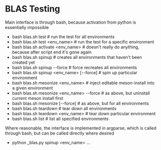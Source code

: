 BLAS Testing
============

Main interface is through bash, because activation from python is essentially impossible

- bash blas.sh test                                  # run the test for all environments
- bash blas.sh test <env_name>                       # run the test for a specific environment
- bash blas.sh activate <env_name>                   # doesn't really do anything, because after script end it's gone again
- bash blas.sh spinup                                # creates all environments that haven't been created yet
- bash blas.sh spinup --force                        # force recreates all environments
- bash blas.sh spinup <env_name> [--force]           # spin up particular environment
- bash blas.sh mesonize <env_name>                   # inject editable meson-install into a given environment
- bash blas.sh mesonize <env_name> --force           # as above, but uninstall current meson install first
- bash blas.sh mesonize [--force]                    # as above, but for all environments
- bash blas.sh teardown                              # tear down all environments
- bash blas.sh teardown <env_name>                   # tear down particular environment
- bash blas.sh list                                  # list all specified environments

Where reasonable, the interface is implemented in argparse, which is called through bash,
but can be called directly where desired
- python _blas.py spinup <env_name> ...

